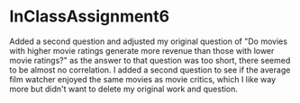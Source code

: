 # InClassAssignment6
Added a second question and adjusted my original question of "Do movies with higher movie ratings generate more revenue than those with lower movie ratings?" as the answer to that question was too short, there seemed to be almost no correlation. I added a second question to see if the average film watcher enjoyed the same movies as movie critics, which I like way more but didn't want to delete my original work and question.
